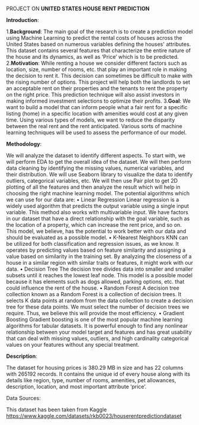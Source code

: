 PROJECT
ON
**UNITED STATES HOUSE RENT PREDICTION**



**Introduction**:

1.**Background**:
	The main goal of the research is to create a prediction model using Machine Learning to predict the rental costs of houses across the United States based on numerous variables defining the houses' attributes. This dataset contains several features that characterize the entire nature of the house and its dynamics, as well as ‘Price’ which is to be predicted.
2.**Motivation**:
	While renting a house we consider different factors such as location, size, number of rooms, etc. that play an important role in making the decision to rent it. This decision can sometimes be difficult to make with the rising number of options. This project will help both the landlords to set an acceptable rent on their properties and the tenants to rent the property on the right price. This prediction technique will also assist investors in making informed investment selections to optimize their profits. 
3.**Goal**:
	We want to build a model that can inform people what a fair rent for a specific listing (home) in a specific location with amenities would cost at any given time. Using various types of models, we want to reduce the disparity between the real rent and the rent anticipated. Various sorts of machine learning techniques will be used to assess the performance of our model.

**Methodology**:

We will analyze the dataset to identify different aspects. To start with, we will perform EDA to get the overall idea of the dataset. We will then perform data cleaning by identifying the missing values, numerical variables, and their distribution. We will use Seaborn library to visualize the data to identify outliers, categorical variables, etc. We will then use Pair plot to get 2D plotting of all the features and then analyze the result which will help in choosing the right machine learning model. The potential algorithms which we can use for our data are:
•	Linear Regression
Linear regression is a widely used algorithm that predicts the output variable using a single input variable. This method also works with multivariable input. We have factors in our dataset that have a direct relationship with the goal variable, such as the location of a property, which can increase the rent price, and so on. This model, we believe, has the potential to work better with our data and should be evaluated as a possible model.
•	K-Nearest Neighbors
KNN can be utilized for both classification and regression issues, as we know. It operates by predicting values based on feature similarity and assigning a value based on similarity in the training set. By analyzing the closeness of a house in a similar region with similar traits or features, it might work with our data.
•	Decision Tree
The decision tree divides data into smaller and smaller subsets until it reaches the lowest leaf node. This model is a possible model because it has elements such as dogs allowed, parking options, etc. that could influence the rent of the house.
•	Random Forest
A decision tree collection known as a Random Forest is a collection of decision trees. It selects K data points at random from the data collection to create a decision tree for these data points. We must select the number of decision trees we require. Thus, we believe this will provide the most efficiency.
•	Gradient Boosting
Gradient boosting is one of the most popular machine learning algorithms for tabular datasets. It is powerful enough to find any nonlinear relationship between your model target and features and has great usability that can deal with missing values, outliers, and high cardinality categorical values on your features without any special treatment.

**Description**:

The dataset for housing prices is 380.29 MB in size and has 22 columns with 265192 records. It contains the unique id of every house along with its details like region, type, number of rooms, amenities, pet allowances, description, location, and most important attribute ‘price’.

Data Sources:

This dataset has been taken from Kaggle
https://www.kaggle.com/datasets/rkb0023/houserentpredictiondataset
